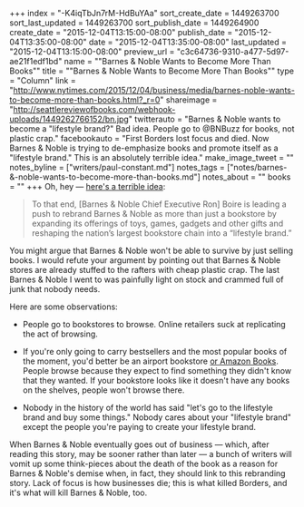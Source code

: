 +++
index = "-K4iqTbJn7rM-HdBuYAa"
sort_create_date = 1449263700
sort_last_updated = 1449263700
sort_publish_date = 1449264900
create_date = "2015-12-04T13:15:00-08:00"
publish_date = "2015-12-04T13:35:00-08:00"
date = "2015-12-04T13:35:00-08:00"
last_updated = "2015-12-04T13:15:00-08:00"
preview_url = "c3c64736-9310-a477-5d97-ae21f1edf1bd"
name = "\"Barnes & Noble Wants to Become More Than Books\""
title = "\"Barnes & Noble Wants to Become More Than Books\""
type = "Column"
link = "http://www.nytimes.com/2015/12/04/business/media/barnes-noble-wants-to-become-more-than-books.html?_r=0"
shareimage = "http://seattlereviewofbooks.com/webhook-uploads/1449262766152/bn.jpg"
twitterauto = "Barnes & Noble wants to become a \"lifestyle brand?\" Bad idea. People go to @BNBuzz for books, not plastic crap."
facebookauto = "First Borders lost focus and died. Now Barnes & Noble is trying to de-emphasize books and promote itself as a \"lifestyle brand.\" This is an absolutely terrible idea."
make_image_tweet = ""
notes_byline = ["writers/paul-constant.md"]
notes_tags = ["notes/barnes-&-noble-wants-to-become-more-than-books.md"]
notes_about = ""
books = ""
+++
Oh, hey — [here's a terrible idea](http://www.nytimes.com/2015/12/04/business/media/barnes-noble-wants-to-become-more-than-books.html?_r=0):

<blockquote>To that end, [Barnes & Noble Chief Executive Ron] Boire is leading a push to rebrand Barnes & Noble as more than just a bookstore by expanding its offerings of toys, games, gadgets and other gifts and reshaping the nation’s largest bookstore chain into a “lifestyle brand.”</blockquote>

You might argue that Barnes & Noble won't be able to survive by just selling books. I would refute your argument by pointing out that Barnes & Noble stores are already stuffed to the rafters with cheap plastic crap. The last Barnes & Noble I went to was painfully light on stock and crammed full of junk that nobody needs. 

Here are some observations:

* People go to bookstores to browse. Online retailers suck at replicating the act of browsing.

* If you're only going to carry bestsellers and the most popular books of the moment, you'd better be an airport bookstore [or Amazon Books](http://seattlereviewofbooks.com/notes/2015/11/09/the-algorithm-method/). People browse because they expect to find something they didn't know that they wanted. If your bookstore looks like it doesn't have any books on the shelves, people won't browse there.

* Nobody in the history of the world has said "let's go to the lifestyle brand and buy some things." Nobody cares about your "lifestyle brand" except the people you're paying to create your lifestyle brand.

When Barnes & Noble eventually goes out of business — which, after reading this story, may be sooner rather than later — a bunch of writers will vomit up some think-pieces about the death of the book as a reason for Barnes & Noble's demise when, in fact, they should link to this rebranding story. Lack of focus is how businesses die; this is what killed Borders, and it's what will kill Barnes & Noble, too.
